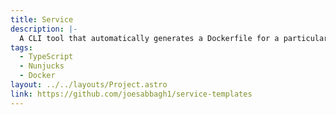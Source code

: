 ```yaml
---
title: Service 
description: |-
  A CLI tool that automatically generates a Dockerfile for a particular service using a configuration file in the root of the project and a Dockerfile template.
tags:
  - TypeScript
  - Nunjucks
  - Docker
layout: ../../layouts/Project.astro
link: https://github.com/joesabbagh1/service-templates
---
```

